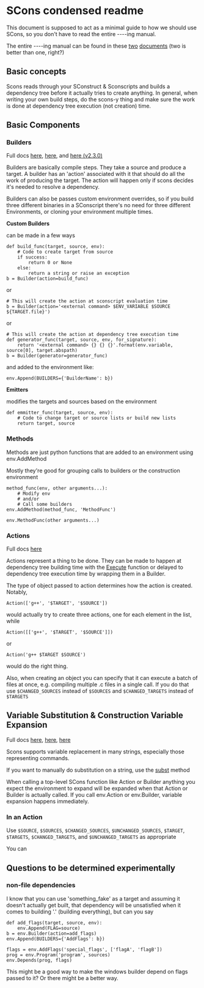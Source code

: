 # SCons condensed readme

This document is supposed to act as a minimal guide to how we should use SCons, so you don't have to read the entire ----ing manual.

The entire ----ing manual can be found in these [two](http://www.scons.org/doc/HTML/scons-man.html) [documents](http://www.scons.org/doc/2.3.0/HTML/scons-user/index.html) (two is better than one, right?)


## Basic concepts

Scons reads through your SConstruct & Sconscripts and builds a dependency tree before it actually tries to create anything. In general, when writing your own build steps, do the scons-y thing and make sure the work is done at dependency tree execution (not creation) time.


## Basic Components

### Builders

Full docs [here][Builder Methods], [here][Builder Objects], and [here (v2.3.0)][Writing Your Own Builders]

Builders are basically compile steps. They take a source and produce a target. A builder has an 'action' associated with it that should do all the work of producing the target. The action will happen only if scons decides it's needed to resolve a dependency.

Builders can also be passes custom environment overrides, so if you build three different binaries in a SConscript there's no need for three different Environments, or cloning your environment multiple times.

**Custom Builders**

can be made in a few ways

    def build_func(target, source, env):
        # Code to create target from source
        if success:
            return 0 or None
        else:
            return a string or raise an exception
    b = Builder(action=build_func)

or

    # This will create the action at sconscript evaluation time
    b = Builder(action='<external command> $ENV_VARIABLE $SOURCE ${TARGET.file}')

or

    # This will create the action at dependency tree execution time
    def generator_func(target, source, env, for_signature):
        return '<external command> {} {} {}'.format(env.variable, source[0], target.abspath)
    b = Builder(generator=generator_func)

and added to the environment like:

    env.Append(BUILDERS={'BuilderName': b})

**Emitters**

modifies the targets and sources based on the environment

    def emmitter_func(target, source, env):
        # Code to change target or source lists or build new lists
        return target, source


### Methods

Methods are just python functions that are added to an environment using env.AddMethod

Mostly they're good for grouping calls to builders or the construction environment

    method_func(env, other arguments...):
        # Modify env
        # and/or
        # Call some builders
    env.AddMethod(method_func, 'MethodFunc')

    env.MethodFunc(other arguments...)


### Actions

Full docs [here][Action Objects]

Actions represent a thing to be done. They can be made to happen at dependency tree building time with the [Execute] function or delayed to dependency tree execution time by wrapping them in a Builder.

The type of object passed to action determines how the action is created. Notably,

    Action(['g++', '$TARGET', '$SOURCE'])

would actually try to create three actions, one for each element in the list, while

    Action([['g++', '$TARGET', '$SOURCE']])

or

    Action('g++ $TARGET $SOURCE')

would do the right thing.

Also, when creating an object you can specify that it can execute a batch of files at once, e.g. compiling multiple .c files in a single call. If you do that use `$CHANGED_SOURCES` instead of `$SOURCES` and `$CHANGED_TARGETS` instead of `$TARGETS`


## Variable Substitution & Construction Variable Expansion

Full docs [here][Construction Variables], [here][Construction Environments], [here][Variable Substitution]

Scons supports variable replacement in many strings, especially those representing commands.

If you want to manually do substitution on a string, use the [subst] method

When calling a top-level SCons function like Action or Builder anything you expect the environment to expand will be expanded when that Action or Builder is actually called. If you call env.Action or env.Builder, variable expansion happens immediately.

### In an Action

Use `$SOURCE`, `$SOURCES`, `$CHANGED_SOURCES`, `$UNCHANGED_SOURCES`, `$TARGET`, `$TARGETS`, `$CHANGED_TARGETS`, and `$UNCHANGED_TARGETS` as appropriate

You can

## Questions to be determined experimentally

### non-file dependencies

I know that you can use 'something_fake' as a target and assuming it doesn't actually get built, that dependency will be unsatisfied when it comes to building '.' (building everything), but can you say

    def add_flags(target, source, env):
        env.Append(FLAG=source)
    b = env.Builder(action=add_flags)
    env.Append(BUILDERS={'AddFlags': b})

    flags = env.AddFlags('special_flags', ['flagA', 'flagB'])
    prog = env.Program('program', sources)
    env.Depends(prog, flags)

This might be a good way to make the windows builder depend on flags passed to it? Or there might be a better way.

[Action Objects]: http://www.scons.org/doc/HTML/scons-man.html#lbAQ
[Builder Methods]: http://www.scons.org/doc/HTML/scons-man.html#lbAH
[Builder Objects]: http://www.scons.org/doc/HTML/scons-man.html#lbAP
[Writing Your Own Builders]: http://www.scons.org/doc/2.3.0/HTML/scons-user/c3621.html
[Construction Environments]: http://www.scons.org/doc/2.3.0/HTML/scons-user/x1444.html
[Construction Variables]: http://www.scons.org/doc/HTML/scons-man.html#lbAK
[Variable Substitution]: http://www.scons.org/doc/HTML/scons-man.html#lbAQ
[Execute]: http://www.scons.org/doc/2.3.0/HTML/scons-user/x3095.html
[subst]: http://www.scons.org/doc/2.3.0/HTML/scons-user/x1444.html#AEN1498
